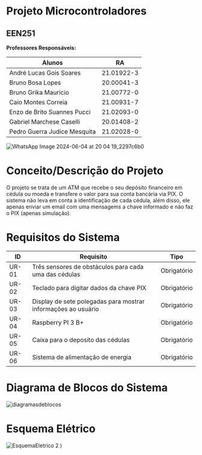 # Projeto Microcontroladores
## EEN251
**Professores Responsáveis:**

| Alunos  | RA |
| ------------- | ------------- |
| André Lucas Gois Soares | 21.01922-3  |
| Bruno Bosa Lopes | 20.00041-3 |
| Bruno Grika Mauricio | 21.00772-0 |
| Caio Montes Correia | 21.00931-7 |
| Enzo de Brito Suannes Pucci | 21.02093-0 |
| Gabriel Marchese Caselli | 20.01408-2 |
| Pedro Guerra Judice Mesquita | 21.02028-0 |

![WhatsApp Image 2024-06-04 at 20 04 19_2297c6b0](https://github.com/dhezinho11/ProjetoT1usandoMicrocontroladores/assets/63157536/66c0413d-66bb-4ba2-b908-c72caae65c95)

# Conceito/Descrição do Projeto
O projeto se trata de um ATM que recebe o seu depósito financeiro em cédula ou moeda e transfere o valor para sua conta bancária via PIX.
O sistema não leva em conta a identificação de cada cédula, além disso, ele apenas enviar um email com uma mensagems a chave informado e não faz o PIX (apenas simulação).

# Requisitos do Sistema
| ID | Requisito | Tipo |
| ------------- | ------------- | ------------- |
| UR-01 | Três sensores de obstáculos para cada uma das cédulas | Obrigatório |
| UR-02 | Teclado para digitar dados da chave PIX | Obrigatório |
| UR-03 | Display de sete polegadas para mostrar informações ao usuário | Obrigatório |
| UR-04 | Raspberry PI 3 B+ | Obrigatório |
| UR-05 | Caixa para o deposito das cédulas | Obrigatório |
| UR-06 | Sistema de alimentação de energia | Obrigatório |

#  Diagrama de Blocos do Sistema

![diagramasdeblocos](https://github.com/user-attachments/assets/47359740-10e8-4b10-ae90-7e448cc64e88)


# Esquema Elétrico
![EsquemaEletrico 2](https://github.com/user-attachments/assets/35d74eaf-3ed2-4224-b1cd-9cea584d5ec8)
)
